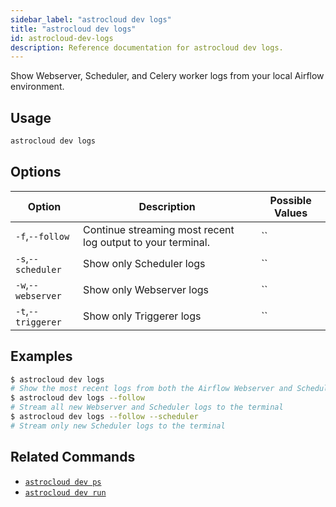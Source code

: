 ```yaml
---
sidebar_label: "astrocloud dev logs"
title: "astrocloud dev logs"
id: astrocloud-dev-logs
description: Reference documentation for astrocloud dev logs.
---
```


Show Webserver, Scheduler, and Celery worker logs from your local Airflow environment.

## Usage

```sh
astrocloud dev logs
```

## Options

| Option              | Description                                                                                                        | Possible Values             |
| ------------------- | ------------------------------------------------------------------------------------------------------------------ | --------------------------- |
| `-f`,`--follow` | Continue streaming most recent log output to your terminal. | ``|
| `-s`,`--scheduler`            | Show only Scheduler logs                                                                                  | ``                  |
| `-w`,`--webserver`            | Show only Webserver logs                                                                                  | ``                 |
| `-t`,`--triggerer`            | Show only Triggerer logs                                                                                  | ``                 |


## Examples

```sh
$ astrocloud dev logs
# Show the most recent logs from both the Airflow Webserver and Scheduler
$ astrocloud dev logs --follow
# Stream all new Webserver and Scheduler logs to the terminal
$ astrocloud dev logs --follow --scheduler
# Stream only new Scheduler logs to the terminal
```

## Related Commands

- [`astrocloud dev ps`](cli-reference/astrocloud-dev-ps.md)
- [`astrocloud dev run`](cli-reference/astrocloud-dev-run.md)
